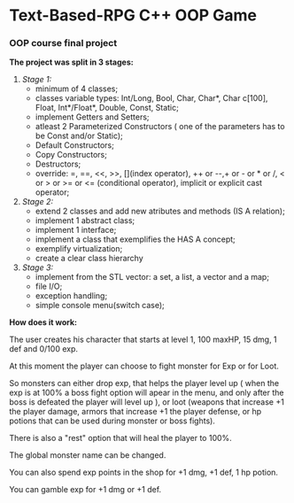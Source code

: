  <h1>Text-Based-RPG C++ OOP Game</h1>
 <h3>OOP course final project</h3>

<b>The project was split in 3 stages:</b>
<ol>
<li>
  <i>Stage 1:</i>
  <ul>
    <li>minimum of 4 classes;</li>
    <li>classes variable types: Int/Long, Bool, Char, Char*, Char c[100], Float, Int*/Float*, Double, Const, Static;</li>
    <li>implement Getters and Setters;</li>
    <li>atleast 2 Parameterized Constructors ( one of the parameters has to be Const and/or Static);</li>
    <li>Default Constructors;</li>
    <li>Copy Constructors;</li>
    <li>Destructors;</li>
    <li>override: =, ==, <<, >>, [](index operator), ++ or --,+ or - or * or /,  < or > or >= or <= (conditional operator), implicit or explicit cast operator;</li>
  </ul>
</li>

<li>
  <i>Stage 2:</i>
  <ul>
    <li>extend 2 classes and add new atributes and methods (IS A relation);</li>
    <li>implement 1 abstract class;</li>
    <li>implement 1 interface;</li>
    <li>implement a class that exemplifies the HAS A concept;</li>
    <li>exemplify virtualization;</li>
    <li>create a clear class hierarchy</li>
  </ul>
</li>

<li>
  <i>Stage 3:</i>
  <ul>
    <li>implement from the STL vector: a set, a list, a vector and a map;</li>
    <li>file I/O;</li>
    <li>exception handling;</li>
    <li>simple console menu(switch case);</li>
  </ul>
</li>
</ol>

<b>How does it work:</b>
<p> The user creates his character that starts at level 1, 100 maxHP, 15 dmg, 1 def and 0/100 exp. </p>
<p> At this moment the player can choose to fight monster for Exp or for Loot.</p>
<p> So monsters can either drop exp, that helps the player level up ( when the exp is at 100% a boss fight option will apear in the menu, and only after 
the boss is defeated the player will level up ), or loot (weapons that increase +1 the player damage, armors that increase +1 the player defense, or hp potions
that can be used during monster or boss fights).</p>
<p> There is also a "rest" option that will heal the player to 100%.</p>
<p> The global monster name can be changed.<p>
<p> You can also spend exp points in the shop for +1 dmg, +1 def, 1 hp potion. </p>
<p> You can gamble exp for +1 dmg or +1 def.</p>
